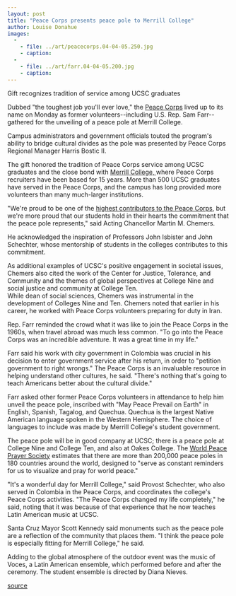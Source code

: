 ```yaml
---
layout: post
title: "Peace Corps presents peace pole to Merrill College"
author: Louise Donahue
images:
  -
    - file: ../art/peacecorps.04-04-05.250.jpg
    - caption: 
  -
    - file: ../art/farr.04-04-05.200.jpg
    - caption: 
---
```


Gift recognizes tradition of service among UCSC graduates

Dubbed "the toughest job you'll ever love," the [Peace Corps][1] lived up to its name on Monday as former volunteers--including U.S. Rep. Sam Farr--gathered for the unveiling of a peace pole at Merrill College.  
  

Campus administrators and government officials touted the program's ability to bridge cultural divides as the pole was presented by Peace Corps Regional Manager Harris Bostic II.  

The gift honored the tradition of Peace Corps service among UCSC graduates and the close bond with [Merrill College, ][2] where Peace Corps recruiters have been based for 15 years. More than 500 UCSC graduates have served in the Peace Corps, and the campus has long provided more volunteers than many much-larger institutions.   

"We're proud to be one of the [highest contributors to the Peace Corps][3], but we're more proud that our students hold in their hearts the commitment that the peace pole represents," said Acting Chancellor Martin M. Chemers.

He acknowledged the inspiration of Professors John Isbister and John Schechter, whose mentorship of students in the colleges contributes to this commitment.  

As additional examples of UCSC's positive engagement in societal issues, Chemers also cited the work of the Center for Justice, Tolerance, and Community and the themes of global perspectives at College Nine and social justice and community at College Ten.  
While dean of social sciences, Chemers was instrumental in the development of Colleges Nine and Ten. Chemers noted that earlier in his career, he worked with Peace Corps volunteers preparing for duty in Iran.  

Rep. Farr reminded the crowd what it was like to join the Peace Corps in the 1960s, when travel abroad was much less common. "To go into the Peace Corps was an incredible adventure. It was a great time in my life."  

Farr said his work with city government in Colombia was crucial in his decision to enter government service after his return, in order to "petition government to right wrongs." The Peace Corps is an invaluable resource in helping understand other cultures, he said. "There's nothing that's going to teach Americans better about the cultural divide."  

Farr asked other former Peace Corps volunteers in attendance to help him unveil the peace pole, inscribed with "May Peace Prevail on Earth" in English, Spanish, Tagalog, and Quechua. Quechua is the largest Native American language spoken in the Western Hemisphere. The choice of languages to include was made by Merrill College's student government.  

The peace pole will be in good company at UCSC; there is a peace pole at College Nine and College Ten, and also at Oakes College. The [World Peace Prayer Society][4] estimates that there are more than 200,000 peace poles in 180 countries around the world, designed to "serve as constant reminders for us to visualize and pray for world peace."

"It's a wonderful day for Merrill College," said Provost Schechter, who also served in Colombia in the Peace Corps, and coordinates the college's Peace Corps activities. "The Peace Corps changed my life completely," he said, noting that it was because of that experience that he now teaches Latin American music at UCSC.  

Santa Cruz Mayor Scott Kennedy said monuments such as the peace pole are a reflection of the community that places them. "I think the peace pole is especially fitting for Merrill College," he said.  

Adding to the global atmosphere of the outdoor event was the music of Voces, a Latin American ensemble, which performed before and after the ceremony. The student ensemble is directed by Diana Nieves.

[1]: http://www.peacecorps.gov
[2]: http://www2.ucsc.edu/merrill/
[3]: http://www.peacecorps.gov/news/resources/stats/pdf/schools2004.pdf
[4]: http://worldpeace.org/activities.html

[source](http://www1.ucsc.edu/currents/03-04/04-05/peace.html "Permalink to peace")
